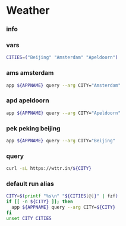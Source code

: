 # Weather

### info

### vars
```sh
CITIES=("Beijing" "Amsterdam" "Apeldoorn")
```

### ams amsterdam
```sh
app ${APPNAME} query --arg CITY="Amsterdam"
```

### apd apeldoorn
```sh
app ${APPNAME} query --arg CITY="Apeldoorn"
```

### pek peking beijing
```sh
app ${APPNAME} query --arg CITY="Beijing"
```

### query
```sh
curl -sL https://wttr.in/${CITY}
```

### default run alias
```sh
CITY=$(printf "%s\n" "${CITIES[@]}" | fzf)
if [[ -n ${CITY} ]]; then
  app ${APPNAME} query --arg CITY=${CITY}
fi
unset CITY CITIES
```
